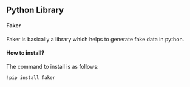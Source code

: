 ## Python Library

#### Faker

Faker is basically a library which helps to generate fake data in python. 

#### How to install?

The command to install is as follows:
```python
!pip install faker
```
